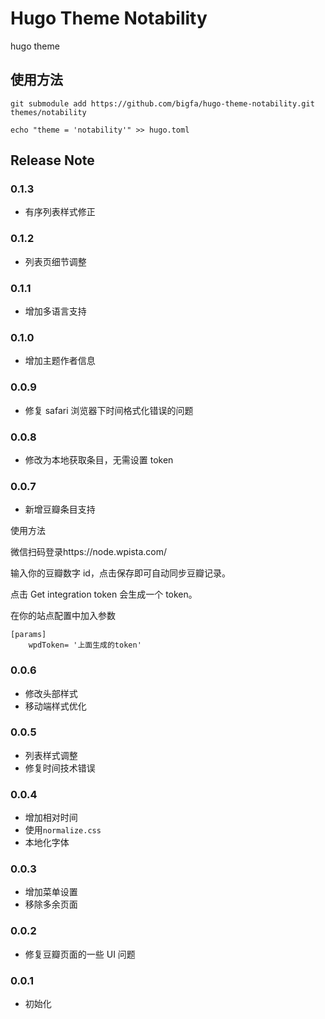# Hugo Theme Notability

hugo theme

## 使用方法

```
git submodule add https://github.com/bigfa/hugo-theme-notability.git themes/notability

echo "theme = 'notability'" >> hugo.toml
```

## Release Note

### 0.1.3

-   有序列表样式修正

### 0.1.2

-   列表页细节调整

### 0.1.1

-   增加多语言支持

### 0.1.0

-   增加主题作者信息

### 0.0.9

-   修复 safari 浏览器下时间格式化错误的问题

### 0.0.8

-   修改为本地获取条目，无需设置 token

### 0.0.7

-   新增豆瓣条目支持

使用方法

微信扫码登录https://node.wpista.com/

输入你的豆瓣数字 id，点击保存即可自动同步豆瓣记录。

点击 Get integration token 会生成一个 token。

在你的站点配置中加入参数

```
[params]
    wpdToken= '上面生成的token'
```

### 0.0.6

-   修改头部样式
-   移动端样式优化

### 0.0.5

-   列表样式调整
-   修复时间技术错误

### 0.0.4

-   增加相对时间
-   使用`normalize.css`
-   本地化字体

### 0.0.3

-   增加菜单设置
-   移除多余页面

### 0.0.2

-   修复豆瓣页面的一些 UI 问题

### 0.0.1

-   初始化

